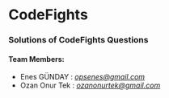 # CodeFights

### Solutions of CodeFights Questions

#### Team Members:
- Enes GÜNDAY   : *opsenes@gmail.com*
- Ozan Onur Tek : *ozanonurtek@gmail.com*

